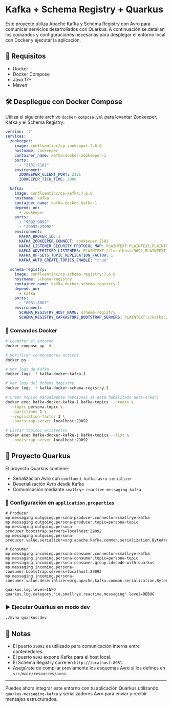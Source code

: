 # Kafka + Schema Registry + Quarkus

Este proyecto utiliza Apache Kafka y Schema Registry con Avro para comunicar servicios desarrollados con Quarkus. A continuación se detallan los comandos y configuraciones necesarias para desplegar el entorno local con Docker y ejecutar la aplicación.

## 🐳 Requisitos

* Docker
* Docker Compose
* Java 17+
* Maven

## 🛠️ Despliegue con Docker Compose

Utiliza el siguiente archivo `docker-compose.yml` para levantar Zookeeper, Kafka y el Schema Registry:

```yaml
version: '2'
services:
  zookeeper:
    image: confluentinc/cp-zookeeper:7.6.0
    hostname: zookeeper
    container_name: kafka-docker-zookeeper-1
    ports:
      - "2181:2181"
    environment:
      ZOOKEEPER_CLIENT_PORT: 2181
      ZOOKEEPER_TICK_TIME: 2000

  kafka:
    image: confluentinc/cp-kafka:7.6.0
    hostname: kafka
    container_name: kafka-docker-kafka-1
    depends_on:
      - zookeeper
    ports:
      - "9092:9092"
      - "29092:29092"
    environment:
      KAFKA_BROKER_ID: 1
      KAFKA_ZOOKEEPER_CONNECT: zookeeper:2181
      KAFKA_LISTENER_SECURITY_PROTOCOL_MAP: PLAINTEXT:PLAINTEXT,PLAINTEXT_INTERNAL:PLAINTEXT
      KAFKA_ADVERTISED_LISTENERS: PLAINTEXT://localhost:9092,PLAINTEXT_INTERNAL://kafka:29092
      KAFKA_OFFSETS_TOPIC_REPLICATION_FACTOR: 1
      KAFKA_AUTO_CREATE_TOPICS_ENABLE: "true"

  schema-registry:
    image: confluentinc/cp-schema-registry:7.6.0
    hostname: schema-registry
    container_name: kafka-docker-schema-registry-1
    depends_on:
      - kafka
    ports:
      - "8081:8081"
    environment:
      SCHEMA_REGISTRY_HOST_NAME: schema-registry
      SCHEMA_REGISTRY_KAFKASTORE_BOOTSTRAP_SERVERS: PLAINTEXT://kafka:29092
```

### 🚀 Comandos Docker

```bash
# Levantar el entorno
docker-compose up -d

# Verificar contenedores activos
docker ps

# Ver logs de Kafka
docker logs -f kafka-docker-kafka-1

# Ver logs del Schema Registry
docker logs -f kafka-docker-schema-registry-1

# Crear tópico manualmente (opcional si está habilitado auto-crear)
docker exec kafka-docker-kafka-1 kafka-topics --create \
  --topic persona-topic \
  --partitions 1 \
  --replication-factor 1 \
  --bootstrap-server localhost:29092

# Listar tópicos existentes
docker exec kafka-docker-kafka-1 kafka-topics --list \
  --bootstrap-server localhost:29092
```

## 🧪 Proyecto Quarkus

El proyecto Quarkus contiene:

* Serialización Avro con `confluent-kafka-avro-serializer`
* Deserialización Avro desde Kafka
* Comunicación mediante `smallrye-reactive-messaging-kafka`

### 🔧 Configuración en `application.properties`

```properties
# Producer
mp.messaging.outgoing.persona-producer.connector=smallrye-kafka
mp.messaging.outgoing.persona-producer.topic=persona-topic
mp.messaging.outgoing.persona-producer.bootstrap.servers=localhost:29092
mp.messaging.outgoing.persona-producer.value.serializer=org.apache.kafka.common.serialization.ByteArraySerializer

# Consumer
mp.messaging.incoming.persona-consumer.connector=smallrye-kafka
mp.messaging.incoming.persona-consumer.topic=persona-topic
mp.messaging.incoming.persona-consumer.group.id=code-with-quarkus
mp.messaging.incoming.persona-consumer.bootstrap.servers=localhost:29092
mp.messaging.incoming.persona-consumer.value.deserializer=org.apache.kafka.common.serialization.ByteArrayDeserializer

quarkus.log.level=INFO
quarkus.log.category."io.smallrye.reactive.messaging".level=DEBUG

```

### ▶️ Ejecutar Quarkus en modo dev

```bash
./mvnw quarkus:dev
```

## 📓 Notas

* El puerto `29092` es utilizado para comunicación interna entre contenedores.
* El puerto `9092` expone Kafka para el host local.
* El Schema Registry corre en `http://localhost:8081`.
* Asegúrate de compilar previamente los esquemas Avro si los defines en `src/main/resources/avro`.

---

Puedes ahora integrar este entorno con tu aplicación Quarkus utilizando `quarkus-messaging-kafka` y serializadores Avro para enviar y recibir mensajes estructurados.
